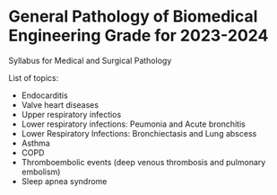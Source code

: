 # General Pathology of Biomedical Engineering Grade for 2023-2024
Syllabus for Medical and Surgical Pathology

List of topics:

- Endocarditis
- Valve heart diseases
- Upper respiratory infectios
- Lower respiratory infections: Peumonia and Acute bronchitis
- Lower Respiratory Infections: Bronchiectasis and Lung abscess
- Asthma
- COPD
- Thromboembolic events (deep venous thrombosis and pulmonary embolism)
- Sleep apnea syndrome

